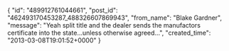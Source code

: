  {
   "id": "489912761044661",
   "post_id": "462493170453287_488326607869943",
   "from_name": "Blake Gardner",
   "message": "Yeah split title and the dealer sends the manufactors certificate into the state...unless otherwise agreed...",
   "created_time": "2013-03-08T19:01:52+0000"
 }
